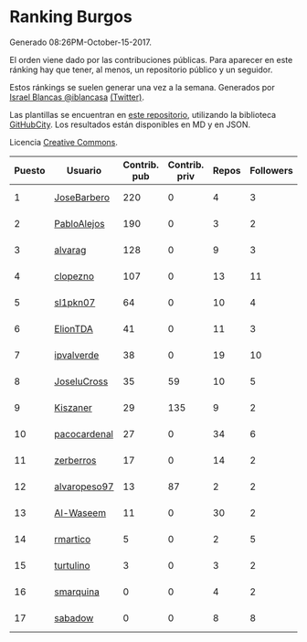 # Ranking Burgos

Generado 08:26PM-October-15-2017.

El orden viene dado por las contribuciones públicas. Para aparecer en este ránking hay que tener, al menos, un repositorio público y un seguidor.

Estos ránkings se suelen generar una vez a la semana. Generados por [Israel Blancas @iblancasa](https://github.com/iblancasa/) [(Twitter)](https://twitter.com/iblancasa).

Las plantillas se encuentran en [este repositorio](https://github.com/iblancasa/GH-Spanish-Ranking), utilizando la biblioteca [GitHubCity](https://github.com/iblancasa/GitHubCity). Los resultados están disponibles en MD y en JSON.

Licencia [Creative Commons](https://creativecommons.org/licenses/by/4.0/).

| Puesto   |  Usuario  | Contrib. pub | Contrib. priv |Repos| Followers | Desde |  Avatar  |
|----------|-----------|--------------|---------------|-----|-----------|-------|----------|
|1|[JoseBarbero](https://github.com/JoseBarbero)|220|0|4|3|2016-02-25|![JoseBarbero](https://avatars0.githubusercontent.com/u/17479313)|
|2|[PabloAlejos](https://github.com/PabloAlejos)|190|0|3|2|2014-10-09|![PabloAlejos](https://avatars1.githubusercontent.com/u/9104772)|
|3|[alvarag](https://github.com/alvarag)|128|0|9|3|2014-11-21|![alvarag](https://avatars3.githubusercontent.com/u/9881614)|
|4|[clopezno](https://github.com/clopezno)|107|0|13|11|2012-02-20|![clopezno](https://avatars1.githubusercontent.com/u/1453744)|
|5|[sl1pkn07](https://github.com/sl1pkn07)|64|0|10|4|2010-11-01|![sl1pkn07](https://avatars0.githubusercontent.com/u/462213)|
|6|[ElionTDA](https://github.com/ElionTDA)|41|0|11|3|2013-09-21|![ElionTDA](https://avatars1.githubusercontent.com/u/5507129)|
|7|[ipvalverde](https://github.com/ipvalverde)|38|0|19|10|2014-03-08|![ipvalverde](https://avatars0.githubusercontent.com/u/6889318)|
|8|[JoseluCross](https://github.com/JoseluCross)|35|59|10|5|2015-08-27|![JoseluCross](https://avatars0.githubusercontent.com/u/14005926)|
|9|[Kiszaner](https://github.com/Kiszaner)|29|135|9|2|2014-10-08|![Kiszaner](https://avatars2.githubusercontent.com/u/9079893)|
|10|[pacocardenal](https://github.com/pacocardenal)|27|0|34|6|2013-09-12|![pacocardenal](https://avatars3.githubusercontent.com/u/5442055)|
|11|[zerberros](https://github.com/zerberros)|17|0|14|2|2013-11-13|![zerberros](https://avatars3.githubusercontent.com/u/5930950)|
|12|[alvaropeso97](https://github.com/alvaropeso97)|13|87|2|2|2016-10-23|![alvaropeso97](https://avatars0.githubusercontent.com/u/23009799)|
|13|[Al-Waseem](https://github.com/Al-Waseem)|11|0|30|2|2013-12-26|![Al-Waseem](https://avatars1.githubusercontent.com/u/6266689)|
|14|[rmartico](https://github.com/rmartico)|5|0|2|5|2012-10-11|![rmartico](https://avatars2.githubusercontent.com/u/2535865)|
|15|[turtulino](https://github.com/turtulino)|3|0|3|2|2011-08-25|![turtulino](https://avatars3.githubusercontent.com/u/1004178)|
|16|[smarquina](https://github.com/smarquina)|0|0|4|2|2015-04-29|![smarquina](https://avatars3.githubusercontent.com/u/12174981)|
|17|[sabadow](https://github.com/sabadow)|0|0|8|8|2012-02-08|![sabadow](https://avatars2.githubusercontent.com/u/1420021)|
